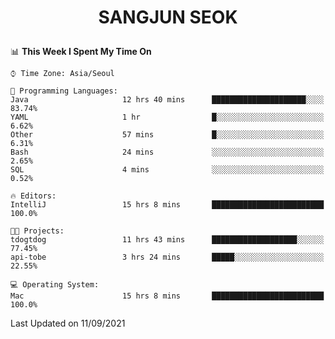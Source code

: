 <h1>
 <p align="center">
   SANGJUN SEOK
 </p>
</h1>

<!--START_SECTION:waka-->
📊 **This Week I Spent My Time On** 

```text
⌚︎ Time Zone: Asia/Seoul

💬 Programming Languages: 
Java                     12 hrs 40 mins      █████████████████████░░░░   83.74% 
YAML                     1 hr                █░░░░░░░░░░░░░░░░░░░░░░░░   6.62% 
Other                    57 mins             █░░░░░░░░░░░░░░░░░░░░░░░░   6.31% 
Bash                     24 mins             ░░░░░░░░░░░░░░░░░░░░░░░░░   2.65% 
SQL                      4 mins              ░░░░░░░░░░░░░░░░░░░░░░░░░   0.52%

🔥 Editors: 
IntelliJ                 15 hrs 8 mins       █████████████████████████   100.0%

🐱‍💻 Projects: 
tdogtdog                 11 hrs 43 mins      ███████████████████░░░░░░   77.45% 
api-tobe                 3 hrs 24 mins       █████░░░░░░░░░░░░░░░░░░░░   22.55%

💻 Operating System: 
Mac                      15 hrs 8 mins       █████████████████████████   100.0%

```


 Last Updated on 11/09/2021
<!--END_SECTION:waka-->
